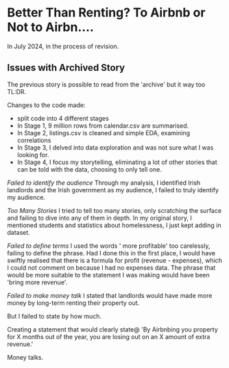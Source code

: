 # Better Than Renting? To Airbnb or Not to Airbn.... 

In July 2024, in the process of revision. 

## Issues with Archived Story
The previous story is possible to read from the 'archive' but it way too TL:DR.

Changes to the code made:
- split code into 4 different stages
- In Stage 1, 9 million rows from calendar.csv are summarised.
- In Stage 2, listings.csv is cleaned and simple EDA, examining correlations
- In Stage 3, I delved into data exploration and was not sure what I was looking for.
- In Stage 4, I focus my storytelling, eliminating a lot of other stories that can be told with the data, choosing to only tell one. 

*Failed to identify the audience*
Through my analysis, I identified Irish landlords and the Irish government as my audience, I failed to truly identify my audience. 

*Too Many Stories*
I tried to tell too many stories, only scratching the surface and failing to dive into any of them in depth. In my original story, I mentioned students and statistics about homelessness, I just kept adding in dataset. 

*Failed to define terms*
I used the words ' more profitable' too carelessly, failing to define the phrase. 
Had I done this in the first place, I would have swiftly realised that there is a formula for profit (revenue - expenses), which I could not comment on because I had no expenses data.
The phrase that would be more suitable to the statement I was making would have been 'bring more revenue'.

*Failed to make money talk*
I stated that landlords would have made more money by long-term renting their property out. 

But I failed to state by how much. 

Creating a statement that would clearly state@ 'By Airbnbing you property for X months out of the year, you are losing out on an X amount of extra revenue.'

Money talks. 


 